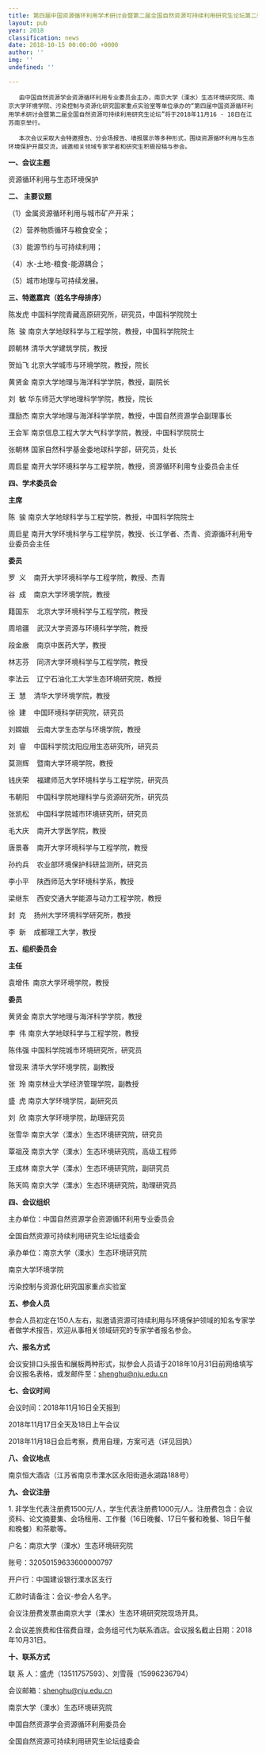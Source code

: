 ```yaml
---
title: 第四届中国资源循环利用学术研讨会暨第二届全国自然资源可持续利用研究生论坛第二轮通知
layout: pub
year: 2018
classification: news
date: 2018-10-15 00:00:00 +0000
author: ''
img: ''
undefined: ''

---
```


       由中国自然资源学会资源循环利用专业委员会主办，南京大学（溧水）生态环境研究院、南京大学环境学院、污染控制与资源化研究国家重点实验室等单位承办的“第四届中国资源循环利用学术研讨会暨第二届全国自然资源可持续利用研究生论坛”将于2018年11月16 - 18日在江苏南京举行。

       本次会议采取大会特邀报告、分会场报告、墙报展示等多种形式，围绕资源循环利用与生态环境保护开展交流，诚邀相关领域专家学者和研究生积极投稿与参会。

**一、会议主题**

资源循环利用与生态环境保护

**二、 主要议题**

（1）金属资源循环利用与城市矿产开采；

（2）营养物质循环与粮食安全；

（3）能源节约与可持续利用；

（4）水-土地-粮食-能源耦合；

（5）城市地理与可持续发展。

**三、特邀嘉宾（姓名字母排序）**

陈发虎 中国科学院青藏高原研究所，研究员，中国科学院院士

陈  骏 南京大学地球科学与工程学院，教授，中国科学院院士

顾朝林 清华大学建筑学院，教授

贺灿飞 北京大学城市与环境学院，教授，院长

黄贤金 南京大学地理与海洋科学学院，教授，副院长

刘  敏 华东师范大学地理科学学院，教授，院长

濮励杰 南京大学地理与海洋科学学院，教授，中国自然资源学会副理事长

王会军 南京信息工程大学大气科学学院，教授，中国科学院院士

张朝林 国家自然科学基金委地球科学部，研究员，处长

周启星 南开大学环境科学与工程学院，教授，资源循环利用专业委员会主任

**四、学术委员会**

**主席**

陈  骏 南京大学地球科学与工程学院，教授，中国科学院院士

周启星 南开大学环境科学与工程学院，教授、长江学者、杰青、资源循环利用专业委员会主任

**委员**

罗  义    南开大学环境科学与工程学院，教授、杰青

谷  成    南京大学环境学院，教授

籍国东    北京大学环境科学与工程学院，教授

周培疆    武汉大学资源与环境科学学院，教授

段金廒    南京中医药大学，教授

林志芬    同济大学环境科学与工程学院，教授

李法云    辽宁石油化工大学生态环境研究院，教授

王  慧    清华大学环境学院，教授

徐  建    中国环境科学研究院，研究员

刘嫦娥    云南大学生态学与环境学院，教授

刘  睿    中国科学院沈阳应用生态研究所，研究员

莫测辉    暨南大学环境学院，教授

钱庆荣    福建师范大学环境科学与工程学院，研究员

韦朝阳    中国科学院地理科学与资源研究所，研究员

张凯松    中国科学院城市环境研究所，研究员

毛大庆    南开大学医学院，教授

唐景春    南开大学环境科学与工程学院，教授

孙约兵    农业部环境保护科研监测所，研究员

李小平    陕西师范大学环境科学系，教授

梁继东    西安交通大学能源与动力工程学院，教授

封  克    扬州大学环境科学研究所，教授

李  新    成都理工大学，教授

**五、组织委员会**

**主任**

袁增伟  南京大学环境学院，教授

**委员**

黄贤金 南京大学地理与海洋科学学院，教授

李  伟 南京大学地球科学与工程学院，教授

陈伟强 中国科学院城市环境研究所，研究员

曾现来 清华大学环境学院，副教授

张  玲 南京林业大学经济管理学院，副教授

盛  虎 南京大学环境学院，副研究员

刘  欣 南京大学环境学院，助理研究员

张雪华 南京大学（溧水）生态环境研究院，研究员

覃祖茂 南京大学（溧水）生态环境研究院，高级工程师

王成林 南京大学（溧水）生态环境研究院，副研究员

陈天鸣 南京大学（溧水）生态环境研究院，助理研究员

**四、会议组织**

主办单位：中国自然资源学会资源循环利用专业委员会

全国自然资源可持续利用研究生论坛组委会

承办单位：南京大学（溧水）生态环境研究院

南京大学环境学院

污染控制与资源化研究国家重点实验室

**五、参会人员**

参会人员初定在150人左右，拟邀请资源可持续利用与环境保护领域的知名专家学者做学术报告，欢迎从事相关领域研究的专家学者报名参会。

**六、报名方式**

会议安排口头报告和展板两种形式，拟参会人员请于2018年10月31日前网络填写会议报名表格，或发邮件至：shenghu@nju.edu.cn

**七、会议时间**

会议时间：2018年11月16日全天报到

2018年11月17日全天及18日上午会议

2018年11月18日会后考察，费用自理，方案可选（详见回执）

**八、会议地点**

南京恒大酒店（江苏省南京市溧水区永阳街道永湖路188号）

**九、会议注册**

1\. 非学生代表注册费1500元/人，学生代表注册费1000元/人。注册费包含：会议资料、论文摘要集、会场租用、工作餐（16日晚餐、17日午餐和晚餐、18日午餐和晚餐）和茶歇等。

户名：南京大学（溧水）生态环境研究院

账号：32050159633600000797

开户行：中国建设银行溧水区支行

汇款时请备注：会议-参会人名字。

会议注册费发票由南京大学（溧水）生态环境研究院现场开具。

2\.会议差旅费和住宿费自理，会务组可代为联系酒店。会议报名截止日期：2018年10月31日。

**十、联系方式**

联 系 人：盛虎（13511757593）、刘雪薇（15996236794）

会议邮箱：[shenghu@nju.edu.cn](mailto:shenghu@nju.edu.cn)

南京大学（溧水）生态环境研究院

中国自然资源学会资源循环利用委员会

全国自然资源可持续利用研究生论坛组委会